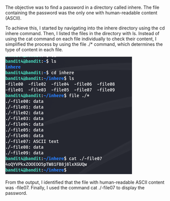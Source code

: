 The objective was to find a password in a directory called inhere. The file containing the password was the only one with human-readable content (ASCII).

To achieve this, I started by navigating into the inhere directory using the cd inhere command. Then, I listed the files in the directory with ls. Instead of using the cat command on each file individually to check their content, I simplified the process by using the file ./* command, which determines the type of content in each file.

![alt text](images/6.png)

From the output, I identified that the file with human-readable ASCII content was -file07. Finally, I used the command cat ./-file07 to display the password.